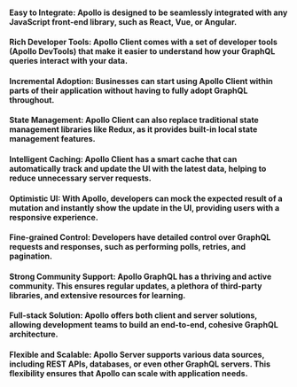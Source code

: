 #### Easy to Integrate: Apollo is designed to be seamlessly integrated with any JavaScript front-end library, such as React, Vue, or Angular.

#### Rich Developer Tools: Apollo Client comes with a set of developer tools (Apollo DevTools) that make it easier to understand how your GraphQL queries interact with your data.

#### Incremental Adoption: Businesses can start using Apollo Client within parts of their application without having to fully adopt GraphQL throughout.

#### State Management: Apollo Client can also replace traditional state management libraries like Redux, as it provides built-in local state management features.

#### Intelligent Caching: Apollo Client has a smart cache that can automatically track and update the UI with the latest data, helping to reduce unnecessary server requests.

#### Optimistic UI: With Apollo, developers can mock the expected result of a mutation and instantly show the update in the UI, providing users with a responsive experience.

#### Fine-grained Control: Developers have detailed control over GraphQL requests and responses, such as performing polls, retries, and pagination.

#### Strong Community Support: Apollo GraphQL has a thriving and active community. This ensures regular updates, a plethora of third-party libraries, and extensive resources for learning.

#### Full-stack Solution: Apollo offers both client and server solutions, allowing development teams to build an end-to-end, cohesive GraphQL architecture.

#### Flexible and Scalable: Apollo Server supports various data sources, including REST APIs, databases, or even other GraphQL servers. This flexibility ensures that Apollo can scale with application needs.
